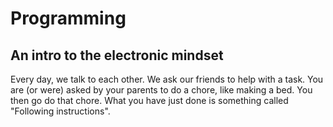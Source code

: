 # Programming
## An intro to the electronic mindset
Every day, we talk to each other. We ask our friends to help with a task. You are (or were) asked by your parents to do a chore, like making a bed. You then go do that chore.
What you have just done is something called "Following instructions".
